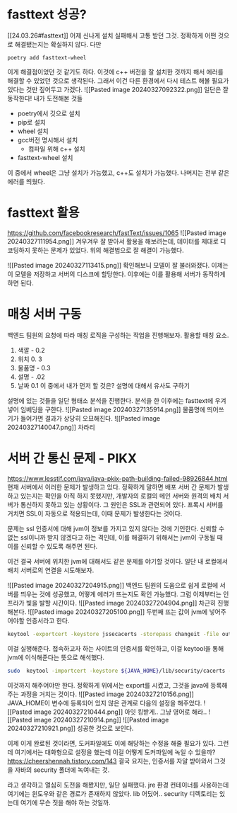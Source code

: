 # fasttext 성공?
[[24.03.26#fasttext]]
어제 신나게 설치 실패해서 고통 받던 그것.
정확하게 어떤 것으로 해결됐는지는 확실하지 않다.
다만
```
poetry add fasttext-wheel
```
이게 해결점이었던 것 같기도 하다.
이것에 c++ 버전을 잘 설치한 것까지 해서 에러를 해결할 수 있었던 것으로 생각된다. 
그래서 이건 다른 환경에서 다시 테스트 해볼 필요가 있다는 것만 짚어두고 가겠다. ![[Pasted image 20240327092322.png]]
일단은 잘 동작한다!
내가 도전해본 것들
- poetry에서 깃으로 설치
- pip로 설치
- wheel 설치
- gcc버전 명시해서 설치
	- 컴파일 위해 c++ 설치
- fasttext-wheel 설치

이 중에서 wheel은 그냥 설치가 가능했고, c++도 설치가 가능했다.
나머지는 전부 같은 에러를 띄웠다. 

# fasttext 활용
https://github.com/facebookresearch/fastText/issues/1065
![[Pasted image 20240327111954.png]]
겨우겨우 잘 받아서 활용을 해보려는데, 데이터를 제대로 디코딩하지 못하는 문제가 있었다.
위의 해결법으로 잘 해결이 가능했다.

![[Pasted image 20240327113415.png]]
확인해보니 모델이 잘 불러와졌다. 
이제는 이 모델을 저장하고 서버의 디스크에 할당한다. 
이후에는 이를 활용해 서버가 동작하게 하면 된다.


# 매칭 서버 구동
백엔드 팀원의 요청에 따라 매칭 로직을 구성하는 작업을 진행해보자.
활용할 매칭 요소.
1. 색깔 - 0.2
2. 위치 0. 3
3. 물품명 - 0.3
4. 설명 - .02
5. 날짜 0.1
이 중에서 내가 먼저 할 것은? 설명에 대해서 유사도 구하기


설명에 있는 것들을 일단 형태소 분석을 진행한다.
분석을 한 이후에는 fasttext에 우겨 넣어 임베딩을 구한다. 
![[Pasted image 20240327135914.png]]
물품명에 띄어쓰기가 들어가면 결과가 상당히 오묘해진다.
![[Pasted image 20240327140047.png]]
차라리 

# 서버 간 통신 문제 - PIKX
https://www.lesstif.com/java/java-pkix-path-building-failed-98926844.html
현재 서버에서 이러한 문제가 발생하고 있다.
정확하게 말하면 배포 서버 간 문제가 발생하고 있는지는 확인을 아직 하지 못했지만, 개발자의 로컬의 메인 서버와 원격의 배치 서버가 통신하지 못하고 있는 상황이다.
그 원인은 SSL과 관련되어 있다.
프록시 서버를 거치면 SSL이 자동으로 적용되는데, 이때 문제가 발생한다는 것이다.

문제는 ssl 인증서에 대해 jvm이 정보를 가지고 있지 않다는 것에 기인한다. 
신뢰할 수 없는 ssl이니까 받지 않겠다고 하는 격인데, 이를 해결하기 위해서는 jvm이 구동될 때 이를 신뢰할 수 있도록 해주면 된다.

이건 결국 서버에 위치한 jvm에 대해서도 같은 문제를 야기할 것이다.
일단 내 로컬에서 배치 서버로의 연결을 시도해보자.

![[Pasted image 20240327204915.png]]
백엔드 팀원의 도움으로 쉽게 로컬에 서버를 띄우는 것에 성공했고, 어떻게 에러가 뜨는지도 확인 가능했다. 그럼 이제부터는 인프라가 빛을 발할 시간이다. ![[Pasted image 20240327204904.png]]
차근히 진행해본다.
![[Pasted image 20240327205100.png]]
두번째 뜨는 값이 jvm에 넣어주어야할 인증서라고 한다.
```bash
keytool -exportcert -keystore jssecacerts -storepass changeit -file output.cert -alias lesstif.com-
```
이걸 실행해준다. 
접속하고자 하는 사이트의 인증서를 확인하고, 이걸 keytool을 통해 jvm에 이식해준다는 뜻으로 해석했다.
```bash
sudo  keytool -importcert -keystore ${JAVA_HOME}/lib/security/cacerts -storepass changeit -file output.cert -alias letsencrypt
```
이것까지 해주어야만 한다.
정확하게 위에서는 export를 시켰고, 그것을 java에 등록해주는 과정을 거치는 것이다.
![[Pasted image 20240327210156.png]]
JAVA_HOME이 변수에 등록되어 있지 않은 관계로 다음의 설정을 해주었다.
![[Pasted image 20240327210444.png]]
아잇 킹받게.. 그냥 영어로 해라..
![[Pasted image 20240327210914.png]]
![[Pasted image 20240327210921.png]]
성공한 것으로 보인다.

이제 이게 완료된 것이라면, 도커파일에도 이에 해당하는 수정을 해줄 필요가 있다.
그런데 여기에서는 대화형으로 설정을 했는데 이걸 어떻게 도커파일에 녹일 수 있을까?
https://cheershennah.tistory.com/143
결국 요지는, 인증서를 자알 받아와서 그것을 자바의 security 폴더에 녹여내는 것.


라고 생각하고 열심히 도전을 해봤지만, 일단 실패했다.
jre 환경 컨테이너를 사용하는데 여기에는 윈도우와 같은 경로가 존재하지 않았다. lib 어딨어..
security 디렉토리는 있는데 여기에 무슨 짓을 해야 하는 것일까.